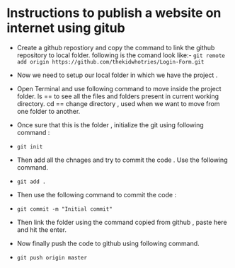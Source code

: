 # Instructions to publish a website on internet using gitub

- Create a github repostiory and copy the command to link the github repository to local folder.
following is the comand look like:-
```git remote add origin https://github.com/thekidwhotries/Login-Form.git```

- Now we need to setup our local folder in which we have the project .
- Open Terminal and use following command to move inside the project folder.
ls == to see all the files and folders present in current working directory.
cd ==  change directory , used when we want to move from one folder to another.

- Once sure that this is the folder , initialize the git using following command :

- ```git init```

- Then add all the chnages and try to commit the code . Use the following command.

- ```git add .```

-  Then use the following command to commit the code :
- ``` git commit -m "Initial commit" ```

- Then link the folder using the command copied from github , paste here and hit the enter.

- Now finally push the code to github using following command.
 - ``` git push origin master ```